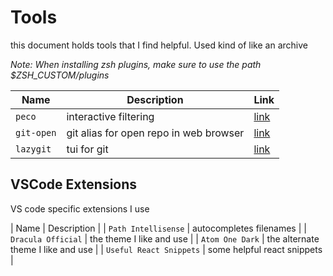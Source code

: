 # Tools
this document holds tools that I find helpful. Used kind of like an archive

*Note: When installing zsh plugins, make sure to use the path $ZSH_CUSTOM/plugins*

| Name       | Description                            | Link                                             |
| ---------- | -------------------------------------- | ------------------------------------------------ |
| `peco`     | interactive filtering                  | [link](https://github.com/peco/peco)             |
| `git-open` | git alias for open repo in web browser | [link](https://github.com/paulirish/git-open)    |
| `lazygit`  | tui for git                            | [link](https://github.com/jesseduffield/lazygit) |

## VSCode Extensions
VS code specific extensions I use

| Name | Description |
| `Path Intellisense` | autocompletes filenames |
| `Dracula Official` | the theme I like and use |
| `Atom One Dark` | the alternate theme I like and use |
| `Useful React Snippets` | some helpful react snippets |

